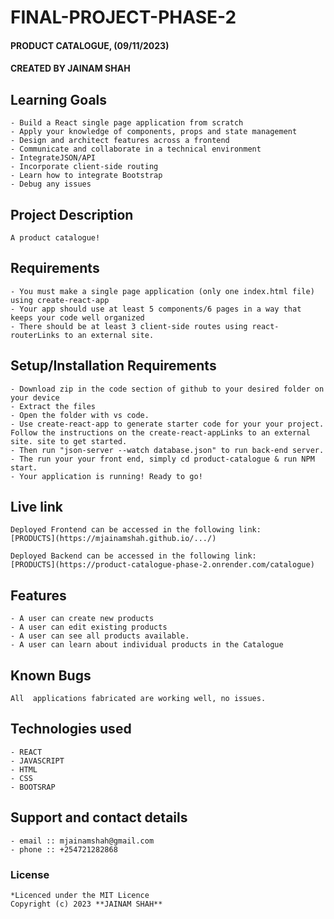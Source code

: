 # FINAL-PROJECT-PHASE-2

#### PRODUCT CATALOGUE, (09/11/2023)

#### **CREATED BY JAINAM SHAH**

## Learning Goals
    - Build a React single page application from scratch
    - Apply your knowledge of components, props and state management
    - Design and architect features across a frontend
    - Communicate and collaborate in a technical environment
    - IntegrateJSON/API
    - Incorporate client-side routing 
    - Learn how to integrate Bootstrap
    - Debug any issues

## Project Description
    A product catalogue!

## Requirements
    - You must make a single page application (only one index.html file) using create-react-app
    - Your app should use at least 5 components/6 pages in a way that keeps your code well organized
    - There should be at least 3 client-side routes using react-routerLinks to an external site.
  

## Setup/Installation Requirements
    - Download zip in the code section of github to your desired folder on your device
    - Extract the files
    - Open the folder with vs code.
    - Use create-react-app to generate starter code for your your project. Follow the instructions on the create-react-appLinks to an external site. site to get started.
    - Then run "json-server --watch database.json" to run back-end server.
    - The run your your front end, simply cd product-catalogue & run NPM start. 
    - Your application is running! Ready to go!
       
## Live link
    Deployed Frontend can be accessed in the following link:
    [PRODUCTS](https://mjainamshah.github.io/.../)
    
    Deployed Backend can be accessed in the following link:
    [PRODUCTS](https://product-catalogue-phase-2.onrender.com/catalogue)

## Features
    - A user can create new products
    - A user can edit existing products
    - A user can see all products available.
    - A user can learn about individual products in the Catalogue

## Known Bugs
    All  applications fabricated are working well, no issues.

## Technologies used
    - REACT
    - JAVASCRIPT
    - HTML
    - CSS
    - BOOTSRAP

## Support and contact details
    - email :: mjainamshah@gmail.com
    - phone :: +254721282868

### License
    *Licenced under the MIT Licence
    Copyright (c) 2023 **JAINAM SHAH**
